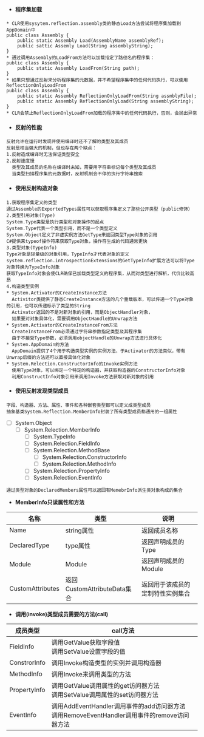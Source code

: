 - #### 程序集加载
```
* CLR使用sysytem.reflection.assembly类的静态Load方法尝试将程序集加载到AppDomain中
public class Assembly {
    public static Assembly Load(AssemblyName assemblyRef);
    public sattic Assemly Load(String assemblyString);
}
* 通过调用Assembly的LoadFrom方法可以加载指定了路径名的程序集：
public class Assembly {
    public static Assembly LoadFrom(String path);
}
* 如果只想通过反射来分析程序集的元数据，并不希望程序集中的任何代码执行，可以使用ReflectionOnlyLoadFrom
public class Assembly {
    public static Assembly ReflectionOnlyLoadFrom(String assmblyFile);
    public static Assembly ReflectionOnlyLoad(String assemblyString);
}
* CLR会禁止ReflectionOnlyLoadFrom加载的程序集中的任何代码执行，否则，会抛出异常
```
- #### 反射的性能
```
反射允许在运行时发现并使用编译时还不了解的类型及其成员
反射是相当强大的机制，但也存在两个缺点：
1.反射造成编译时无法保证类型安全
2.反射速度慢
  类型及其成员的名称在编译时未知，需要用字符串标记每个类型及其成员
  当类型扫描程序集的元数据时，反射机制会不停的执行字符串搜索
```

- #### 使用反射构造对象
```
1.获取程序集定义的类型
通过Assemble的ExportedTypes属性可以获取程序集定义了那些公开类型（public修饰）
2.类型引用对象(Type)
System.Type类型是执行类型和对象操作的起点
System.Type代表一个类型引用，而不是一个类型定义
System.Object定义了非虚实例方法GetType来返回类型Type对象的引用
C#提供来typeof操作符来获取Type对象，操作符生成的代码通常更快
3.类型对象(TypeInfo)
Type对象是轻量级的对象引用，TypeInfo才代表对象的定义
system.reflection.introspectionExtensions的GetTypeInfo扩展方法可以将Type对象转换为TypeInfo对象
获取TypeInfo对象会使CLR确保已加载类型定义的程序集，从而对类型进行解析，代价比较高昂
4.构造类型实例
* System.Activator的CreateInstance方法
  Activitor类提供了静态CreateInstance方法的几个重载版本，可以传递一个Type对象的引用，也可以传递标示了类型的String
  Activator返回的不是对新对象的引用，而是ObjectHandler对象，
  如果要对对象具体化，需要调用ObjectHandle的Unwrap方法
* System.Activator的CreateInstanceFrom方法
  CreateInstanceFrom必须通过字符串参数指定类型及其程序集
  由于不接受Type参数，必须调用objectHandle的Unwrap方法进行具体化 
* System.AppDomain的方法
  AppDomain提供了4个用于构造类型实例的实例方法，于Activator的方法类似，带有Unwrap后缀的方法还可以直接具体化对象
* System.Relection.ConstructorInfo的Invoke实例方法
  使用Type对象，可以绑定一个特定的构造器，并获取构造器的ConstructorInfo对象
  利用ConstructInfo对象引用来调用Invoke方法获取对新对象的引用
```

- #### 使用反射发现类型成员
```
字段、构造器、方法、属性、事件和各种嵌套类型都可以定义成类型成员
抽象基类System.Reflection.MemberInfo封装了所有类型成员都通用的一组属性
```

- [ ] System.Object
  - [ ] System.Relection.MemberInfo
    - [ ] System.TypeInfo
    - [ ] System.Relection.FieldInfo
    - [ ] System.Relection.MethodBase
      - [ ] System.Relection.ConstructorInfo
      - [ ] System.Relection.MethodInfo
    - [ ] System.Relection.PropertyInfo
    - [ ] System.Relection.EventInfo

```
通过类型对象的DeclaredMembers属性可以返回有MemebrInfo派生类对象构成的集合
```

- **MemberInfo只读属性和方法**

名称 | 类型 | 说明
---|--- |---
Name | string属性|返回成员名称
DeclaredType | type属性| 返回声明成员的Type
Module | Module | 返回声明成员的Module
CustomAttributes|返回CustomAttributeData集合|返回用于该成员的定制特性实例集合

- **调用(invoke)类型成员需要的方法(call)**

成员类型 | call方法
---|---
FieldInfo | 调用GetValue获取字段值<br>调用SetValue设置字段的值
ConstrorInfo | 调用Invoke构造类型的实例并调用构造器
MethodInfo |调用Invoke来调用类型的方法
PropertyInfo | 调用GetValue调用属性的get访问器方法<br>调用SetValue调用属性的set访问器方法
EventInfo | 调用AddEventHandler调用事件的add访问器方法<br>调用RemoveEventHandler调用事件的remove访问器方法


